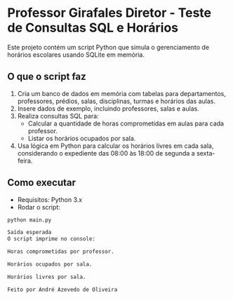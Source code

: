 # Professor Girafales Diretor - Teste de Consultas SQL e Horários

Este projeto contém um script Python que simula o gerenciamento de horários escolares usando SQLite em memória.

## O que o script faz

1. Cria um banco de dados em memória com tabelas para departamentos, professores, prédios, salas, disciplinas, turmas e horários das aulas.
2. Insere dados de exemplo, incluindo professores, salas e aulas.
3. Realiza consultas SQL para:
   - Calcular a quantidade de horas comprometidas em aulas para cada professor.
   - Listar os horários ocupados por sala.
4. Usa lógica em Python para calcular os horários livres em cada sala, considerando o expediente das 08:00 às 18:00 de segunda a sexta-feira.

## Como executar

- Requisitos: Python 3.x
- Rodar o script:

```bash
python main.py

Saída esperada
O script imprime no console:

Horas comprometidas por professor.

Horários ocupados por sala.

Horários livres por sala.

Feito por André Azevedo de Oliveira
